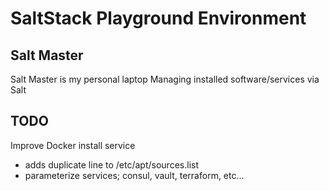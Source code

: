 # SaltStack Playground Environment
## Salt Master
Salt Master is my personal laptop
Managing installed software/services via Salt

## TODO
Improve Docker install service
* adds duplicate line to /etc/apt/sources.list
* parameterize services; consul, vault, terraform, etc...
